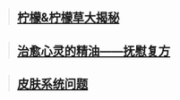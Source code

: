>
>## [柠檬&柠檬草大揭秘](https://iflynote.com/h/s/doc/f8b6IRx4V4CqI2l8)

>
>## [治愈心灵的精油——抚慰复方](https://iflynote.com/h/s/doc/sNX97cTGf1IKqIU9)

>
>## [皮肤系统问题](https://iflynote.com/h/s/doc/Nu5yNvXzMAlj76Lf)
